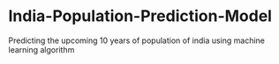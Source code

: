# India-Population-Prediction-Model
Predicting the upcoming 10 years of population of india using machine learning algorithm
